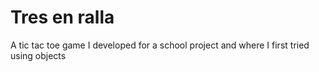 # Tres en ralla
A tic tac toe game I developed for a school project and where I first tried using objects
